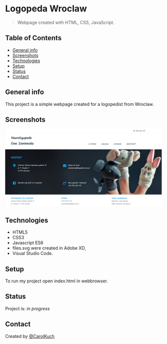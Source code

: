 # Logopeda Wroclaw
> Webpage created with HTML, CSS, JavaScript.

## Table of Contents

* [General info](#general-info)
* [Screenshots](#screenshots)
* [Technologies](#technologies)
* [Setup](#setup)
* [Status](#status)
* [Contact](#contact)

## General info
This project is a simple webpage created for a logopedist from Wroclaw. 

## Screenshots
![Example screenshot](./img/screenshot.png)

## Technologies
* HTML5
* CSS3
* Javascript ES6
* files.svg were created in Adobe XD,
* Visual Studio Code.

## Setup
To run my project open index.html in webbrowser.

## Status
Project is: _in progress_

## Contact
Created by [@CarolKuch](https://github.com/CarolKuch)